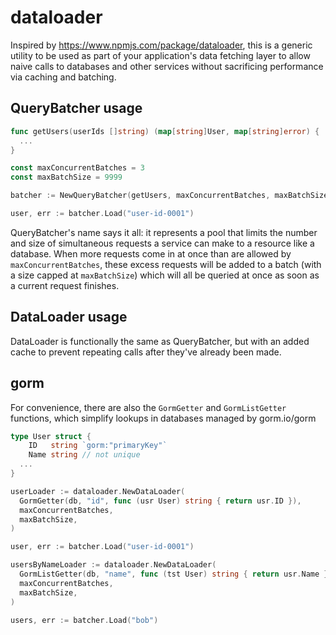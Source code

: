 # dataloader
Inspired by https://www.npmjs.com/package/dataloader, this is a generic utility to be used as part of your application's data fetching layer to allow naive calls to databases and other services without sacrificing performance via caching and batching.

## QueryBatcher usage
```go
func getUsers(userIds []string) (map[string]User, map[string]error) {
  ...
}

const maxConcurrentBatches = 3
const maxBatchSize = 9999

batcher := NewQueryBatcher(getUsers, maxConcurrentBatches, maxBatchSize)

user, err := batcher.Load("user-id-0001")
```

QueryBatcher's name says it all: it represents a pool that limits the number and size of simultaneous requests a service can make to a resource like a database. When more requests come in at once than are allowed by `maxConcurrentBatches`, these excess requests will be added to a batch (with a size capped at `maxBatchSize`) which will all be queried at once as soon as a current request finishes.

## DataLoader usage
DataLoader is functionally the same as QueryBatcher, but with an added cache to prevent repeating calls after they've already been made.

## gorm
For convenience, there are also the `GormGetter` and `GormListGetter` functions, which simplify lookups in databases managed by gorm.io/gorm
```go
type User struct {
	ID   string `gorm:"primaryKey"`
	Name string // not unique
  ...
}

userLoader := dataloader.NewDataLoader(
  GormGetter(db, "id", func (usr User) string { return usr.ID }),
  maxConcurrentBatches,
  maxBatchSize,
)

user, err := batcher.Load("user-id-0001")

usersByNameLoader := dataloader.NewDataLoader(
  GormListGetter(db, "name", func (tst User) string { return usr.Name }),
  maxConcurrentBatches,
  maxBatchSize,
)

users, err := batcher.Load("bob")
```
